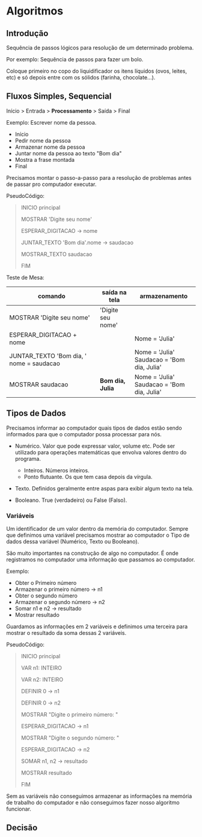 # Algoritmos

## Introdução

Sequência de passos lógicos para resolução de um determinado problema.

Por exemplo: Sequência de passos para fazer um bolo.

Coloque primeiro no copo do liquidificador os itens líquidos (ovos,  leites, etc) e só depois entre com os sólidos (farinha, chocolate...).

## Fluxos Simples, Sequencial

Início > Entrada > **Processamento** > Saída > Final

Exemplo: Escrever nome da pessoa.

- Início
- Pedir nome da pessoa
- Armazenar nome da pessoa
- Juntar nome da pessoa ao texto "Bom dia"
- Mostra a frase montada
- Final

Precisamos montar o passo-a-passo para a resolução de problemas antes de passar pro computador executar.

PseudoCódigo:

> INICIO principal
>
>    MOSTRAR 'Digite seu nome'
>
>    ESPERAR_DIGITACAO -> nome
>
>    JUNTAR_TEXTO 'Bom dia'.nome -> saudacao
>
>    MOSTRAR_TEXTO saudacao
>
> FIM

Teste de Mesa:

| comando                                  | saída na tela      | armazenamento                                  |
| ---------------------------------------- | ------------------ | ---------------------------------------------- |
| MOSTRAR 'Digite seu nome'                | 'Digite seu nome'  |                                                |
| ESPERAR_DIGITACAO + nome                 |                    | Nome = 'Julia'                                 |
| JUNTAR_TEXTO 'Bom dia, ' nome = saudacao |                    | Nome = 'Julia'<br>Saudacao = 'Bom dia, Julia'  |
| MOSTRAR saudacao                         | **Bom dia, Julia** | Nome = 'Julia'<br/>Saudacao = 'Bom dia, Julia' |

## Tipos de Dados

Precisamos informar ao computador quais tipos de dados estão sendo informados para que o computador possa processar para nós.

- Numérico. Valor que pode expressar valor, volume etc. Pode ser utilizado para operações matemáticas que envolva valores dentro do programa.
  - Inteiros. Números inteiros.
  - Ponto flutuante. Os que tem casa depois da vírgula.

- Texto. Definidos geralmente entre aspas para exibir algum texto na tela.
- Booleano. True (verdadeiro) ou False (Falso).

### Variáveis

Um identificador de um valor dentro da memória do computador. Sempre que definimos uma variável precisamos mostrar ao computador o Tipo de dados dessa variável (Numérico, Texto ou Booleano).

São muito importantes na construção de algo no computador. É onde registramos no computador uma informação que passamos ao computador.

Exemplo:

- Obter o Primeiro número
- Armazenar o primeiro número -> n1
- Obter o segundo número
- Armazenar o segundo número -> n2
- Somar n1 e n2 -> resultado
- Mostrar resultado

Guardamos as informações em 2 variáveis e definimos uma terceira para mostrar o resultado da soma dessas 2 variáveis.

PseudoCódigo:

> INICIO principal
>
>    VAR n1: INTEIRO
>
>    VAR n2: INTEIRO
>
>    DEFINIR 0 -> n1
>
>    DEFINIR 0 -> n2
>
>    MOSTRAR "Digite o primeiro número: "
>
>    ESPERAR_DIGITACAO -> n1
>
>    MOSTRAR "Digite o segundo número: "
>
>    ESPERAR_DIGITACAO -> n2
>
>    SOMAR n1, n2 -> resultado
>
>    MOSTRAR resultado
>
> FIM

Sem as variáveis não conseguimos armazenar as informações na memória de trabalho do computador e não conseguimos fazer nosso algoritmo funcionar.

## Decisão

